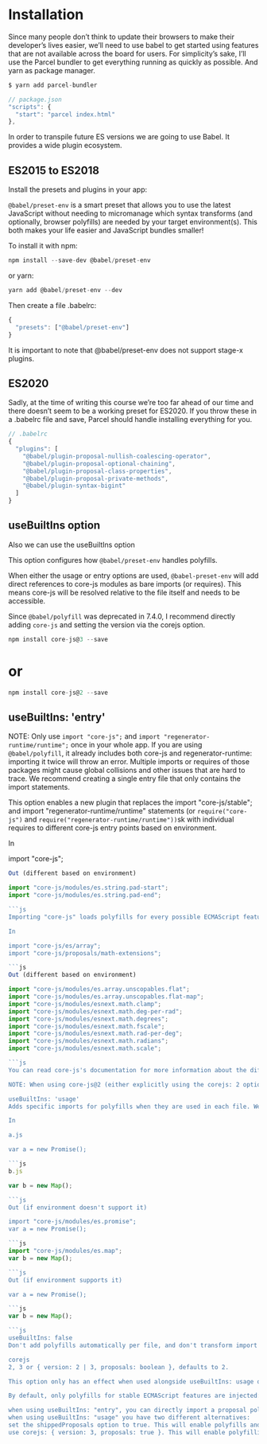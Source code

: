 # Installation

Since many people don’t think to update their browsers to make their developer’s lives easier, we’ll need to use babel to get started using features that are not available across the board for users. For simplicity’s sake, I’ll use the Parcel bundler to get everything running as quickly as possible. And yarn as package manager.

```js
$ yarn add parcel-bundler
```

```js
// package.json
"scripts": {
  "start": "parcel index.html"
},
```

In order to transpile future ES versions we are going to use Babel. It provides a wide plugin ecosystem.

## ES2015 to ES2018

Install the presets and plugins in your app:

`@babel/preset-env` is a smart preset that allows you to use the latest JavaScript without needing to micromanage which syntax transforms (and optionally, browser polyfills) are needed by your target environment(s). This both makes your life easier and JavaScript bundles smaller!

To install it with npm:

```js
npm install --save-dev @babel/preset-env
```

or yarn:

```js
yarn add @babel/preset-env --dev
```

Then create a file .babelrc:

```js
{
  "presets": ["@babel/preset-env"]
}
```

It is important to note that @babel/preset-env does not support stage-x plugins.

## ES2020

Sadly, at the time of writing this course we’re too far ahead of our time and there doesn’t seem to be a working preset for ES2020. If you throw these in a .babelrc file and save, Parcel should handle installing everything for you.

```js
// .babelrc
{
  "plugins": [
    "@babel/plugin-proposal-nullish-coalescing-operator",
    "@babel/plugin-proposal-optional-chaining",
    "@babel/plugin-proposal-class-properties",
    "@babel/plugin-proposal-private-methods",
    "@babel/plugin-syntax-bigint"
  ]
}
```

## useBuiltIns option

Also we can use the useBuiltIns option

This option configures how `@babel/preset-env` handles polyfills.

When either the usage or entry options are used, `@babel-preset-env` will add direct references to core-js modules as bare imports (or requires). This means core-js will be resolved relative to the file itself and needs to be accessible.

Since `@babel/polyfill` was deprecated in 7.4.0, I recommend directly adding `core-js` and setting the version via the corejs option.

```js
npm install core-js@3 --save
```

# or

```js
npm install core-js@2 --save
```

## useBuiltIns: 'entry'

NOTE: Only use `import "core-js";` and `import "regenerator-runtime/runtime";` once in your whole app. If you are using `@babel/polyfill`, it already includes both core-js and regenerator-runtime: importing it twice will throw an error. Multiple imports or requires of those packages might cause global collisions and other issues that are hard to trace. We recommend creating a single entry file that only contains the import statements.

This option enables a new plugin that replaces the import "core-js/stable"; and import "regenerator-runtime/runtime" statements (or `require("core-js")` and `require("regenerator-runtime/runtime"))`sk with individual requires to different core-js entry points based on environment.

In

import "core-js";

````js
Out (different based on environment)

import "core-js/modules/es.string.pad-start";
import "core-js/modules/es.string.pad-end";

```js
Importing "core-js" loads polyfills for every possible ECMAScript feature: what if you know that you only need some of them? When using core-js@3, @babel/preset-env is able to optimize every single core-js entrypoint and their combinations. For example, you might want to only polyfill array methods and new Math proposals:

In

import "core-js/es/array";
import "core-js/proposals/math-extensions";

```js
Out (different based on environment)

import "core-js/modules/es.array.unscopables.flat";
import "core-js/modules/es.array.unscopables.flat-map";
import "core-js/modules/esnext.math.clamp";
import "core-js/modules/esnext.math.deg-per-rad";
import "core-js/modules/esnext.math.degrees";
import "core-js/modules/esnext.math.fscale";
import "core-js/modules/esnext.math.rad-per-deg";
import "core-js/modules/esnext.math.radians";
import "core-js/modules/esnext.math.scale";

```js
You can read core-js's documentation for more information about the different entry points.

NOTE: When using core-js@2 (either explicitly using the corejs: 2 option or implicitly), @babel/preset-env will also imports and requires of @babel/polyfill. This behavior is deprecated because it isn't possible to use @babel/polyfill with different core-js versions.

useBuiltIns: 'usage'
Adds specific imports for polyfills when they are used in each file. We take advantage of the fact that a bundler will load the same polyfill only once.

In

a.js

var a = new Promise();

```js
b.js

var b = new Map();

```js
Out (if environment doesn't support it)

import "core-js/modules/es.promise";
var a = new Promise();

```js
import "core-js/modules/es.map";
var b = new Map();

```js
Out (if environment supports it)

var a = new Promise();

```js
var b = new Map();

```js
useBuiltIns: false
Don't add polyfills automatically per file, and don't transform import "core-js" or import "@babel/polyfill" to individual polyfills.

corejs
2, 3 or { version: 2 | 3, proposals: boolean }, defaults to 2.

This option only has an effect when used alongside useBuiltIns: usage or useBuiltIns: entry, and ensures @babel/preset-env injects the correct imports for your core-js version.

By default, only polyfills for stable ECMAScript features are injected: if you want to polyfill them, you have three different options:

when using useBuiltIns: "entry", you can directly import a proposal polyfill: import "core-js/proposals/string-replace-all".
when using useBuiltIns: "usage" you have two different alternatives:
set the shippedProposals option to true. This will enable polyfills and transforms for proposal which have already been shipped in browsers for a while.
use corejs: { version: 3, proposals: true }. This will enable polyfilling of every proposal supported by core-js.
````
